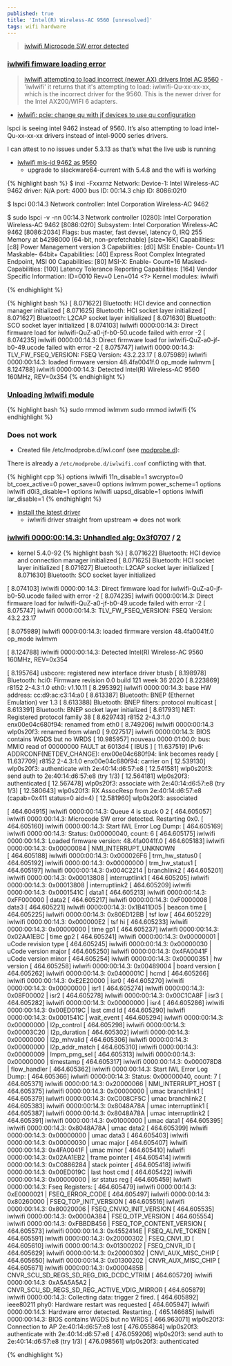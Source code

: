 ```yaml
---
published: true
title: 'Intel(R) Wireless-AC 9560 [unresolved]'
tags: wifi hardware
---
```

> [iwlwifi Microcode SW error detected](https://bbs.archlinux.org/viewtopic.php?id=254766)


### [iwlwifi fimware loading error](https://forums.linuxmint.com/viewtopic.php?t=358500)

> [iwlwifi attempting to load incorrect (newer AX) drivers Intel AC 9560](https://bbs.archlinux.org/viewtopic.php?id=251321) - 'iwlwifi' it returns that it's attempting to load: iwlwifi-Qu-xx-xx-xx, which is the incorrect driver for the 9560. This is the newer driver for the Intel AX200/WIFI 6 adapters. 

- [iwlwifi: pcie: change qu with jf devices to use qu configuration ](https://github.com/torvalds/linux/commit/aa0cc7dde17bb6b8cc533bbcfe3f53d70e0dd269)

lspci is seeing intel 9462 instead of 9560. It’s also attempting to load intel-Qu-xx-xx-xx drivers instead of intel-9000 series drivers.

I can attest to no issues under 5.3.13 as that’s what the live usb is running

- [iwlwifi mis-id 9462 as 9560](https://www.linuxquestions.org/questions/slackware-14/iwlwifi-mis-id-9462-as-9560-a-4175665669/)
	- upgrade to slackware64-current with 5.4.8 and the wifi is working

{% highlight bash %}
$ inxi -Fxxxrnz
Network:   Device-1: Intel Wireless-AC 9462 driver: N/A port: 4000 bus ID: 00:14.3 chip ID: 8086:02f0 

$ lspci
00:14.3 Network controller: Intel Corporation Wireless-AC 9462

$ sudo lspci -v -nn
00:14.3 Network controller [0280]: Intel Corporation Wireless-AC 9462 [8086:02f0]
	Subsystem: Intel Corporation Wireless-AC 9462 [8086:2034]
	Flags: bus master, fast devsel, latency 0, IRQ 255
	Memory at b4298000 (64-bit, non-prefetchable) [size=16K]
	Capabilities: [c8] Power Management version 3
	Capabilities: [d0] MSI: Enable- Count=1/1 Maskable- 64bit+
	Capabilities: [40] Express Root Complex Integrated Endpoint, MSI 00
	Capabilities: [80] MSI-X: Enable- Count=16 Masked-
	Capabilities: [100] Latency Tolerance Reporting
	Capabilities: [164] Vendor Specific Information: ID=0010 Rev=0 Len=014 <?>
	Kernel modules: iwlwifi

{% endhighlight %}

{% highlight bash %}
[    8.071622] Bluetooth: HCI device and connection manager initialized
[    8.071625] Bluetooth: HCI socket layer initialized
[    8.071627] Bluetooth: L2CAP socket layer initialized
[    8.071630] Bluetooth: SCO socket layer initialized
[    8.074103] iwlwifi 0000:00:14.3: Direct firmware load for iwlwifi-QuZ-a0-jf-b0-50.ucode failed with error -2
[    8.074235] iwlwifi 0000:00:14.3: Direct firmware load for iwlwifi-QuZ-a0-jf-b0-49.ucode failed with error -2
[    8.075747] iwlwifi 0000:00:14.3: TLV_FW_FSEQ_VERSION: FSEQ Version: 43.2.23.17
[    8.075989] iwlwifi 0000:00:14.3: loaded firmware version 48.4fa0041f.0 op_mode iwlmvm
[    8.124788] iwlwifi 0000:00:14.3: Detected Intel(R) Wireless-AC 9560 160MHz, REV=0x354
{% endhighlight %}


### [Unloading iwlwifi module](https://askubuntu.com/questions/1218141/dell-vostro-5490-no-wifi-in-ubuntu-18-04)

{% highlight bash %}
sudo rmmod iwlmvm
sudo rmmod iwlwifi
{% endhighlight %}

### Does not work
- Created file /etc/modprobe.d/iwl.conf (see [modprobe.d](https://linux.die.net/man/5/modprobe.d)):

There is already a `/etc/modprobe.d/iwlwifi.conf` conflicting with that.

{% highlight cpp %}
options iwlwifi 11n_disable=1 swcrypto=0 bt_coex_active=0 power_save=0
options iwlmvm power_scheme=1 
options iwlwifi d0i3_disable=1 
options iwlwifi uapsd_disable=1 
options iwlwifi lar_disable=1
{% endhighlight %}

- [install the latest driver](https://easylinuxtipsproject.blogspot.com/p/intel-wifi.html)
	- iwlwifi driver straight from upstream => does not work

### [iwlwifi 0000:00:14.3: Unhandled alg: 0x3f0707](https://askubuntu.com/questions/1190279/disabling-iwlwifi-00000014-3-unhandled-alg-0x707-from-flooding-the-logs) / [2](https://serverfault.com/questions/973632/ubuntu-18-04-lts-crashes-on-lenovo-thinkpad-t590)

- kernel 5.4.0-92
{% highlight bash %}
[    8.071622] Bluetooth: HCI device and connection manager initialized
[    8.071625] Bluetooth: HCI socket layer initialized
[    8.071627] Bluetooth: L2CAP socket layer initialized
[    8.071630] Bluetooth: SCO socket layer initialized

[    8.074103] iwlwifi 0000:00:14.3: Direct firmware load for iwlwifi-QuZ-a0-jf-b0-50.ucode failed with error -2
[    8.074235] iwlwifi 0000:00:14.3: Direct firmware load for iwlwifi-QuZ-a0-jf-b0-49.ucode failed with error -2
[    8.075747] iwlwifi 0000:00:14.3: TLV_FW_FSEQ_VERSION: FSEQ Version: 43.2.23.17

[    8.075989] iwlwifi 0000:00:14.3: loaded firmware version 48.4fa0041f.0 op_mode iwlmvm

[    8.124788] iwlwifi 0000:00:14.3: Detected Intel(R) Wireless-AC 9560 160MHz, REV=0x354

[    8.195764] usbcore: registered new interface driver btusb
[    8.198978] Bluetooth: hci0: Firmware revision 0.0 build 121 week 36 2020
[    8.223869] r8152 2-4.3:1.0 eth0: v1.10.11
[    8.295392] iwlwifi 0000:00:14.3: base HW address: cc:d9:ac:c3:14:a0
[    8.613387] Bluetooth: BNEP (Ethernet Emulation) ver 1.3
[    8.613388] Bluetooth: BNEP filters: protocol multicast
[    8.613391] Bluetooth: BNEP socket layer initialized
[    8.617931] NET: Registered protocol family 38
[    8.629743] r8152 2-4.3:1.0 enx00e04c680f94: renamed from eth0
[    8.749206] iwlwifi 0000:00:14.3 wlp0s20f3: renamed from wlan0
[    9.027517] iwlwifi 0000:00:14.3: BIOS contains WGDS but no WRDS
[   10.985957] nouveau 0000:01:00.0: bus: MMIO read of 00000000 FAULT at 6013d4 [ IBUS ]
[   11.637519] IPv6: ADDRCONF(NETDEV_CHANGE): enx00e04c680f94: link becomes ready
[   11.637709] r8152 2-4.3:1.0 enx00e04c680f94: carrier on
[   12.539130] wlp0s20f3: authenticate with 2e:40:14:d6:57:e8
[   12.541581] wlp0s20f3: send auth to 2e:40:14:d6:57:e8 (try 1/3)
[   12.564181] wlp0s20f3: authenticated
[   12.567478] wlp0s20f3: associate with 2e:40:14:d6:57:e8 (try 1/3)
[   12.580643] wlp0s20f3: RX AssocResp from 2e:40:14:d6:57:e8 (capab=0x411 status=0 aid=4)
[   12.581960] wlp0s20f3: associated

[  464.604915] iwlwifi 0000:00:14.3: Queue 4 is stuck 0 2
[  464.605057] iwlwifi 0000:00:14.3: Microcode SW error detected. Restarting 0x0.
[  464.605160] iwlwifi 0000:00:14.3: Start IWL Error Log Dump:
[  464.605169] iwlwifi 0000:00:14.3: Status: 0x00000040, count: 6
[  464.605175] iwlwifi 0000:00:14.3: Loaded firmware version: 48.4fa0041f.0
[  464.605183] iwlwifi 0000:00:14.3: 0x00000084 | NMI_INTERRUPT_UNKNOWN       
[  464.605188] iwlwifi 0000:00:14.3: 0x000026F6 | trm_hw_status0
[  464.605192] iwlwifi 0000:00:14.3: 0x00000000 | trm_hw_status1
[  464.605197] iwlwifi 0000:00:14.3: 0x004C2214 | branchlink2
[  464.605201] iwlwifi 0000:00:14.3: 0x00013808 | interruptlink1
[  464.605205] iwlwifi 0000:00:14.3: 0x00013808 | interruptlink2
[  464.605209] iwlwifi 0000:00:14.3: 0x0001541C | data1
[  464.605213] iwlwifi 0000:00:14.3: 0xFF000000 | data2
[  464.605217] iwlwifi 0000:00:14.3: 0xF0000008 | data3
[  464.605221] iwlwifi 0000:00:14.3: 0x1B411D05 | beacon time
[  464.605225] iwlwifi 0000:00:14.3: 0x80ED12BB | tsf low
[  464.605229] iwlwifi 0000:00:14.3: 0x000000E2 | tsf hi
[  464.605233] iwlwifi 0000:00:14.3: 0x00000000 | time gp1
[  464.605237] iwlwifi 0000:00:14.3: 0x02AA1EBC | time gp2
[  464.605241] iwlwifi 0000:00:14.3: 0x00000001 | uCode revision type
[  464.605245] iwlwifi 0000:00:14.3: 0x00000030 | uCode version major
[  464.605250] iwlwifi 0000:00:14.3: 0x4FA0041F | uCode version minor
[  464.605254] iwlwifi 0000:00:14.3: 0x00000351 | hw version
[  464.605258] iwlwifi 0000:00:14.3: 0x00489004 | board version
[  464.605262] iwlwifi 0000:00:14.3: 0x0400001C | hcmd
[  464.605266] iwlwifi 0000:00:14.3: 0xE2E20000 | isr0
[  464.605270] iwlwifi 0000:00:14.3: 0x00000000 | isr1
[  464.605274] iwlwifi 0000:00:14.3: 0x08F00002 | isr2
[  464.605278] iwlwifi 0000:00:14.3: 0x00C1CA8F | isr3
[  464.605282] iwlwifi 0000:00:14.3: 0x00000000 | isr4
[  464.605286] iwlwifi 0000:00:14.3: 0x00ED019C | last cmd Id
[  464.605290] iwlwifi 0000:00:14.3: 0x0001541C | wait_event
[  464.605294] iwlwifi 0000:00:14.3: 0x00000000 | l2p_control
[  464.605298] iwlwifi 0000:00:14.3: 0x00003C20 | l2p_duration
[  464.605302] iwlwifi 0000:00:14.3: 0x00000000 | l2p_mhvalid
[  464.605306] iwlwifi 0000:00:14.3: 0x00000000 | l2p_addr_match
[  464.605310] iwlwifi 0000:00:14.3: 0x00000009 | lmpm_pmg_sel
[  464.605313] iwlwifi 0000:00:14.3: 0x00000000 | timestamp
[  464.605317] iwlwifi 0000:00:14.3: 0x000078D8 | flow_handler
[  464.605362] iwlwifi 0000:00:14.3: Start IWL Error Log Dump:
[  464.605366] iwlwifi 0000:00:14.3: Status: 0x00000040, count: 7
[  464.605371] iwlwifi 0000:00:14.3: 0x20000066 | NMI_INTERRUPT_HOST
[  464.605375] iwlwifi 0000:00:14.3: 0x00000000 | umac branchlink1
[  464.605379] iwlwifi 0000:00:14.3: 0xC008CF5C | umac branchlink2
[  464.605383] iwlwifi 0000:00:14.3: 0x8048A78A | umac interruptlink1
[  464.605387] iwlwifi 0000:00:14.3: 0x8048A78A | umac interruptlink2
[  464.605391] iwlwifi 0000:00:14.3: 0x01000000 | umac data1
[  464.605395] iwlwifi 0000:00:14.3: 0x8048A78A | umac data2
[  464.605399] iwlwifi 0000:00:14.3: 0x00000000 | umac data3
[  464.605403] iwlwifi 0000:00:14.3: 0x00000030 | umac major
[  464.605407] iwlwifi 0000:00:14.3: 0x4FA0041F | umac minor
[  464.605410] iwlwifi 0000:00:14.3: 0x02AA1EB2 | frame pointer
[  464.605414] iwlwifi 0000:00:14.3: 0xC0886284 | stack pointer
[  464.605418] iwlwifi 0000:00:14.3: 0x00ED019C | last host cmd
[  464.605422] iwlwifi 0000:00:14.3: 0x00000000 | isr status reg
[  464.605459] iwlwifi 0000:00:14.3: Fseq Registers:
[  464.605479] iwlwifi 0000:00:14.3: 0xE0000021 | FSEQ_ERROR_CODE
[  464.605497] iwlwifi 0000:00:14.3: 0x80260000 | FSEQ_TOP_INIT_VERSION
[  464.605516] iwlwifi 0000:00:14.3: 0x80020006 | FSEQ_CNVIO_INIT_VERSION
[  464.605535] iwlwifi 0000:00:14.3: 0x0000A384 | FSEQ_OTP_VERSION
[  464.605554] iwlwifi 0000:00:14.3: 0xFBBDB456 | FSEQ_TOP_CONTENT_VERSION
[  464.605573] iwlwifi 0000:00:14.3: 0x4552414E | FSEQ_ALIVE_TOKEN
[  464.605591] iwlwifi 0000:00:14.3: 0x20000302 | FSEQ_CNVI_ID
[  464.605610] iwlwifi 0000:00:14.3: 0x01300202 | FSEQ_CNVR_ID
[  464.605629] iwlwifi 0000:00:14.3: 0x20000302 | CNVI_AUX_MISC_CHIP
[  464.605650] iwlwifi 0000:00:14.3: 0x01300202 | CNVR_AUX_MISC_CHIP
[  464.605671] iwlwifi 0000:00:14.3: 0x0000485B | CNVR_SCU_SD_REGS_SD_REG_DIG_DCDC_VTRIM
[  464.605720] iwlwifi 0000:00:14.3: 0xA5A5A5A2 | CNVR_SCU_SD_REGS_SD_REG_ACTIVE_VDIG_MIRROR
[  464.605879] iwlwifi 0000:00:14.3: Collecting data: trigger 2 fired.
[  464.605892] ieee80211 phy0: Hardware restart was requested
[  464.605947] iwlwifi 0000:00:14.3: Hardware error detected. Restarting.
[  465.146685] iwlwifi 0000:00:14.3: BIOS contains WGDS but no WRDS
[  466.963071] wlp0s20f3: Connection to AP 2e:40:14:d6:57:e8 lost
[  476.055864] wlp0s20f3: authenticate with 2e:40:14:d6:57:e8
[  476.059206] wlp0s20f3: send auth to 2e:40:14:d6:57:e8 (try 1/3)
[  476.098561] wlp0s20f3: authenticated

{% endhighlight %}
